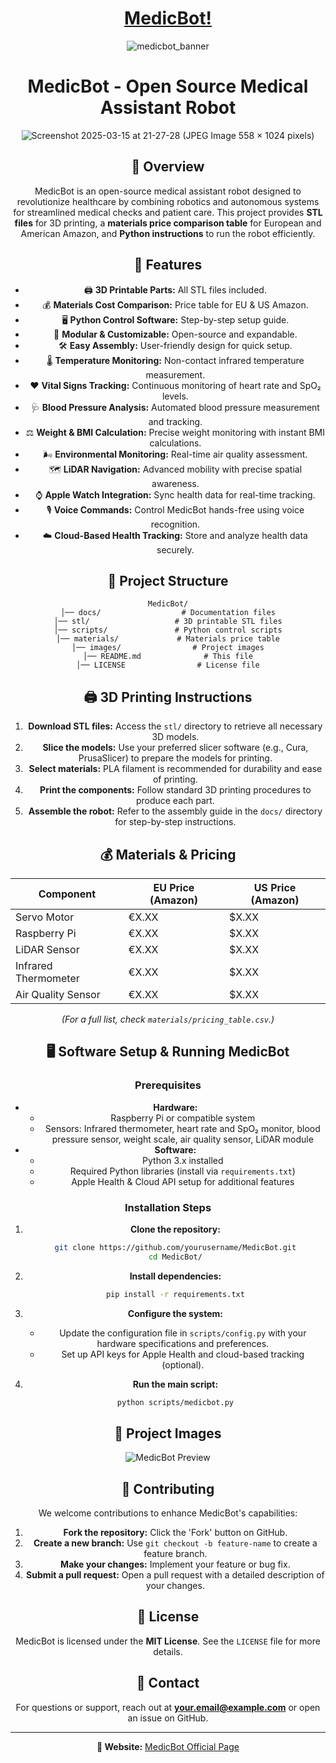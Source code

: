 <div align="center">
  
# [MedicBot!](https://medicbot002.netlify.app/)


![medicbot_banner](https://github.com/user-attachments/assets/ad0f387b-f6d6-43b2-a8dd-782bff8659fc)



# MedicBot - Open Source Medical Assistant Robot

![Screenshot 2025-03-15 at 21-27-28 (JPEG Image 558 × 1024 pixels)](https://github.com/user-attachments/assets/2ac57d00-37ac-4e56-bc0d-133dbcd5ecfd)

## 🚀 Overview

MedicBot is an open-source medical assistant robot designed to revolutionize healthcare by combining robotics and autonomous systems for streamlined medical checks and patient care. This project provides **STL files** for 3D printing, a **materials price comparison table** for European and American Amazon, and **Python instructions** to run the robot efficiently.

## 📌 Features

- 🖨️ **3D Printable Parts:** All STL files included.
- 💰 **Materials Cost Comparison:** Price table for EU & US Amazon.
- 🖥️ **Python Control Software:** Step-by-step setup guide.
- 🔌 **Modular & Customizable:** Open-source and expandable.
- 🛠️ **Easy Assembly:** User-friendly design for quick setup.
- 🌡️ **Temperature Monitoring:** Non-contact infrared temperature measurement.
- ❤️ **Vital Signs Tracking:** Continuous monitoring of heart rate and SpO₂ levels.
- 🩺 **Blood Pressure Analysis:** Automated blood pressure measurement and tracking.
- ⚖️ **Weight & BMI Calculation:** Precise weight monitoring with instant BMI calculations.
- 🌬️ **Environmental Monitoring:** Real-time air quality assessment.
- 🗺️ **LiDAR Navigation:** Advanced mobility with precise spatial awareness.
- ⌚ **Apple Watch Integration:** Sync health data for real-time tracking.
- 🎙️ **Voice Commands:** Control MedicBot hands-free using voice recognition.
- ☁️ **Cloud-Based Health Tracking:** Store and analyze health data securely.

## 📂 Project Structure

```
MedicBot/
│── docs/                  # Documentation files
│── stl/                   # 3D printable STL files
│── scripts/               # Python control scripts
│── materials/             # Materials price table
│── images/                # Project images
│── README.md              # This file
│── LICENSE                # License file
```

## 🖨️ 3D Printing Instructions

1. **Download STL files:** Access the `stl/` directory to retrieve all necessary 3D models.
2. **Slice the models:** Use your preferred slicer software (e.g., Cura, PrusaSlicer) to prepare the models for printing.
3. **Select materials:** PLA filament is recommended for durability and ease of printing.
4. **Print the components:** Follow standard 3D printing procedures to produce each part.
5. **Assemble the robot:** Refer to the assembly guide in the `docs/` directory for step-by-step instructions.

## 💰 Materials & Pricing

| Component        | EU Price (Amazon) | US Price (Amazon) |
|------------------|-------------------|-------------------|
| Servo Motor      | €X.XX             | $X.XX             |
| Raspberry Pi     | €X.XX             | $X.XX             |
| LiDAR Sensor     | €X.XX             | $X.XX             |
| Infrared Thermometer | €X.XX         | $X.XX             |
| Air Quality Sensor | €X.XX           | $X.XX             |

*(For a full list, check `materials/pricing_table.csv`.)*

## 🖥️ Software Setup & Running MedicBot

### Prerequisites

- **Hardware:**
  - Raspberry Pi or compatible system
  - Sensors: Infrared thermometer, heart rate and SpO₂ monitor, blood pressure sensor, weight scale, air quality sensor, LiDAR module
- **Software:**
  - Python 3.x installed
  - Required Python libraries (install via `requirements.txt`)
  - Apple Health & Cloud API setup for additional features

### Installation Steps

1. **Clone the repository:**
   ```bash
   git clone https://github.com/yourusername/MedicBot.git
   cd MedicBot/
   ```

2. **Install dependencies:**
   ```bash
   pip install -r requirements.txt
   ```

3. **Configure the system:**
   - Update the configuration file in `scripts/config.py` with your hardware specifications and preferences.
   - Set up API keys for Apple Health and cloud-based tracking (optional).

4. **Run the main script:**
   ```bash
   python scripts/medicbot.py
   ```

## 📸 Project Images

![MedicBot Preview](https://medicbot002.netlify.app/assets/preview.png)

## 🤝 Contributing

We welcome contributions to enhance MedicBot's capabilities:

1. **Fork the repository:** Click the 'Fork' button on GitHub.
2. **Create a new branch:** Use `git checkout -b feature-name` to create a feature branch.
3. **Make your changes:** Implement your feature or bug fix.
4. **Submit a pull request:** Open a pull request with a detailed description of your changes.

## 📝 License

MedicBot is licensed under the **MIT License**. See the `LICENSE` file for more details.

## 📧 Contact

For questions or support, reach out at **your.email@example.com** or open an issue on GitHub.

---

**🔗 Website:** [MedicBot Official Page](https://medicbot002.netlify.app/)

